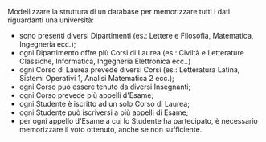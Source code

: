 Modellizzare la struttura di un database per memorizzare tutti i dati riguardanti una università:
 
- sono presenti diversi Dipartimenti (es.: Lettere e Filosofia, Matematica, Ingegneria ecc.);
- ogni Dipartimento offre più Corsi di Laurea (es.: Civiltà e Letterature Classiche, Informatica, Ingegneria Elettronica ecc..)
- ogni Corso di Laurea prevede diversi Corsi (es.: Letteratura Latina, Sistemi Operativi 1, Analisi Matematica 2 ecc.);
- ogni Corso può essere tenuto da diversi Insegnanti;
- ogni Corso prevede più appelli d'Esame;
- ogni Studente è iscritto ad un solo Corso di Laurea;
- ogni Studente può iscriversi a più appelli di Esame;
- per ogni appello d'Esame a cui lo Studente ha partecipato, è necessario memorizzare il voto ottenuto, anche se non sufficiente.
